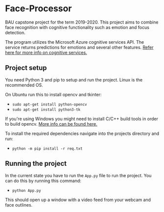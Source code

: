 # Face-Processor

BAU capstone project for the term 2019-2020. This project aims to combine face recognition with cognitive functionality such as emotion and focus detection.

The program utilizes the Microsoft Azure cognitive services API. The service returns predictions for emotions and several other features. [Refer here for more info on cognitive services.](https://docs.microsoft.com/en-us/azure/cognitive-services/face/index)

## Project setup

You need Python 3 and pip to setup and run the project. Linux is the recommended OS.

On Ubuntu run this to install opencv and tkinter:

- `sudo apt-get install python-opencv`
- `sudo apt-get install python3-tk`

If you're using Windows you might need to install C/C++ build tools in order to build opencv. [More info can be found here.](https://docs.opencv.org/master/d5/de5/tutorial_py_setup_in_windows.html)

To install the required dependencies navigate into the projects directory and run:

- `python -m pip install -r req.txt`

## Running the project

In the current state you have to run the `App.py` file to run the project. You can do this by running this command:

- `python App.py`

This should open up a window with a video feed from your webcam and face outlines.
